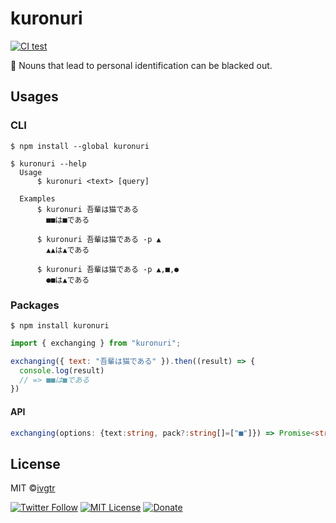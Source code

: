 # kuronuri

[![CI test](https://github.com/ivgtr/kuronuri/actions/workflows/test.yml/badge.svg)](https://github.com/ivgtr/kuronuri/actions/workflows/test.yml)

🤦 Nouns that lead to personal identification can be blacked out.

## Usages

### CLI

```shell
$ npm install --global kuronuri
```

```shell
$ kuronuri --help
  Usage
      $ kuronuri <text> [query]

  Examples
      $ kuronuri 吾輩は猫である
        ■■は■である

      $ kuronuri 吾輩は猫である -p ▲
        ▲▲は▲である

      $ kuronuri 吾輩は猫である -p ▲,■,●
        ●■は▲である
```

### Packages

```shell
$ npm install kuronuri
```

```js
import { exchanging } from "kuronuri";

exchanging({ text: "吾輩は猫である" }).then((result) => {
  console.log(result)
  // => ■■は■である
})
```

#### API
```ts
exchanging(options: {text:string, pack?:string[]=["■"]}) => Promise<string>
```

## License

MIT ©[ivgtr](https://github.com/ivgtr)

[![Twitter Follow](https://img.shields.io/twitter/follow/ivgtr?style=social)](https://twitter.com/ivgtr) [![MIT License](http://img.shields.io/badge/license-MIT-blue.svg?style=flat)](LICENSE) [![Donate](https://img.shields.io/badge/%EF%BC%84-support-green.svg?style=flat-square)](https://www.buymeacoffee.com/ivgtr)